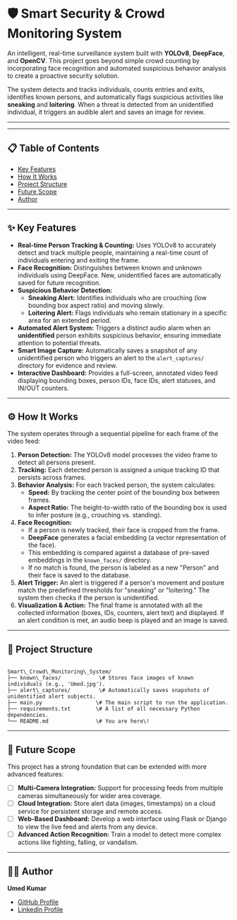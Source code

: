 # 🛡️ Smart Security & Crowd Monitoring System

An intelligent, real-time surveillance system built with **YOLOv8**, **DeepFace**, and **OpenCV**. This project goes beyond simple crowd counting by incorporating face recognition and automated suspicious behavior analysis to create a proactive security solution.

The system detects and tracks individuals, counts entries and exits, identifies known persons, and automatically flags suspicious activities like **sneaking** and **loitering**. When a threat is detected from an unidentified individual, it triggers an audible alert and saves an image for review.

***
***

## 📋 Table of Contents

- [Key Features](#-key-features)
- [How It Works](#-how-it-works)
- [Project Structure](#-project-structure)
- [Future Scope](#-future-scope)
- [Author](#-author)

---

## ✨ Key Features

- **Real-time Person Tracking & Counting:** Uses YOLOv8 to accurately detect and track multiple people, maintaining a real-time count of individuals entering and exiting the frame.
- **Face Recognition:** Distinguishes between known and unknown individuals using DeepFace. New, unidentified faces are automatically saved for future recognition.
- **Suspicious Behavior Detection:**
  - **Sneaking Alert:** Identifies individuals who are crouching (low bounding box aspect ratio) and moving slowly.
  - **Loitering Alert:** Flags individuals who remain stationary in a specific area for an extended period.
- **Automated Alert System:** Triggers a distinct audio alarm when an **unidentified** person exhibits suspicious behavior, ensuring immediate attention to potential threats.
- **Smart Image Capture:** Automatically saves a snapshot of any unidentified person who triggers an alert to the `alert_captures/` directory for evidence and review.
- **Interactive Dashboard:** Provides a full-screen, annotated video feed displaying bounding boxes, person IDs, face IDs, alert statuses, and IN/OUT counters.

---

## ⚙️ How It Works

The system operates through a sequential pipeline for each frame of the video feed:

1.  **Person Detection:** The YOLOv8 model processes the video frame to detect all persons present.
2.  **Tracking:** Each detected person is assigned a unique tracking ID that persists across frames.
3.  **Behavior Analysis:** For each tracked person, the system calculates:
    - **Speed:** By tracking the center point of the bounding box between frames.
    - **Aspect Ratio:** The height-to-width ratio of the bounding box is used to infer posture (e.g., crouching vs. standing).
4.  **Face Recognition:**
    - If a person is newly tracked, their face is cropped from the frame.
    - **DeepFace** generates a facial embedding (a vector representation of the face).
    - This embedding is compared against a database of pre-saved embeddings in the `known_faces/` directory.
    - If no match is found, the person is labeled as a new "Person" and their face is saved to the database.
5.  **Alert Trigger:** An alert is triggered if a person's movement and posture match the predefined thresholds for "sneaking" or "loitering." The system then checks if the person is unidentified.
6.  **Visualization & Action:** The final frame is annotated with all the collected information (boxes, IDs, counters, alert text) and displayed. If an alert condition is met, an audio beep is played and an image is saved.

---

## 📁 Project Structure

```

Smart\_Crowd\_Monitoring\_System/
├── known\_faces/            \# Stores face images of known individuals (e.g., 'Umed.jpg').
├── alert\_captures/         \# Automatically saves snapshots of unidentified alert subjects.
├── main.py                 \# The main script to run the application.
├── requirements.txt        \# A list of all necessary Python dependencies.
└── README.md               \# You are here\!

```

---

## 🔮 Future Scope

This project has a strong foundation that can be extended with more advanced features:

- [ ] **Multi-Camera Integration:** Support for processing feeds from multiple cameras simultaneously for wider area coverage.
- [ ] **Cloud Integration:** Store alert data (images, timestamps) on a cloud service for persistent storage and remote access.
- [ ] **Web-Based Dashboard:** Develop a web interface using Flask or Django to view the live feed and alerts from any device.
- [ ] **Advanced Action Recognition:** Train a model to detect more complex actions like fighting, falling, or vandalism.

---

## 👨‍💻 Author

**Umed Kumar**

- [GitHub Profile](https://github.com/UmedKumar)
- [LinkedIn Profile](https://www.linkedin.com/in/umed-kumar-a41753229/)

```
